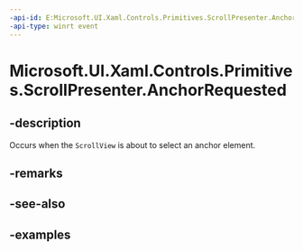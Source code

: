 ```yaml
---
-api-id: E:Microsoft.UI.Xaml.Controls.Primitives.ScrollPresenter.AnchorRequested
-api-type: winrt event
---
```


# Microsoft.UI.Xaml.Controls.Primitives.ScrollPresenter.AnchorRequested

<!--
public event Windows.Foundation.TypedEventHandler<Microsoft.UI.Xaml.Controls.Primitives.ScrollPresenter,Microsoft.UI.Xaml.Controls.ScrollingAnchorRequestedEventArgs> AnchorRequested;
-->


## -description

Occurs when the `ScrollView` is about to select an anchor element.

## -remarks

## -see-also

## -examples


